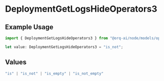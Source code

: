 # DeploymentGetLogsHideOperators3

## Example Usage

```typescript
import { DeploymentGetLogsHideOperators3 } from "@orq-ai/node/models/operations";

let value: DeploymentGetLogsHideOperators3 = "is_not";
```

## Values

```typescript
"is" | "is_not" | "is_empty" | "is_not_empty"
```